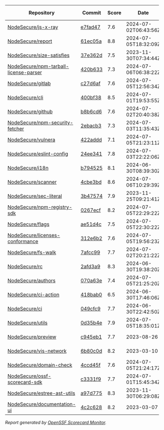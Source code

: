 <!-- OPENSSF-SCORECARD-MONITOR:START -->

| Repository | Commit | Score | Date | Score Delta | Report | StepSecurity |
| -- | -- | -- | -- | -- | -- | -- |
| [NodeSecure/js-x-ray](https://github.com/NodeSecure/js-x-ray) | [e7fad47](https://github.com/NodeSecure/js-x-ray/commit/e7fad47d2b2c12f67ddd2fa1150465f5a0d89619) | 7.6 | 2024-07-02T06:43:56Z | 0 / [Details](https://ossf.github.io/scorecard-visualizer/#/projects/github.com/NodeSecure/js-x-ray/compare/5fcd7a5c60adc1c02783f7ca31788d7a7e8b9141/e7fad47d2b2c12f67ddd2fa1150465f5a0d89619) | [View](https://ossf.github.io/scorecard-visualizer/#/projects/github.com/NodeSecure/js-x-ray/commit/e7fad47d2b2c12f67ddd2fa1150465f5a0d89619) | [Fix it](https://app.stepsecurity.io/securerepo?repo=NodeSecure/js-x-ray) |
| [NodeSecure/report](https://github.com/NodeSecure/report) | [61ec05a](https://github.com/NodeSecure/report/commit/61ec05a3d0838d69c31303fed2d7a65735c0fca4) | 8.8 | 2024-07-05T18:32:09Z | 0.4 / [Details](https://ossf.github.io/scorecard-visualizer/#/projects/github.com/NodeSecure/report/compare/68a94f8a645956b94c47b162477a3e5de90b148b/61ec05a3d0838d69c31303fed2d7a65735c0fca4) | [View](https://ossf.github.io/scorecard-visualizer/#/projects/github.com/NodeSecure/report/commit/61ec05a3d0838d69c31303fed2d7a65735c0fca4) | [Fix it](https://app.stepsecurity.io/securerepo?repo=NodeSecure/report) |
| [NodeSecure/size-satisfies](https://github.com/NodeSecure/size-satisfies) | [37e362d](https://github.com/NodeSecure/size-satisfies/commit/37e362d756ea07662ee8052320a7d4ec1c097cad) | 7.5 | 2023-11-30T07:34:44Z | 0 / [Details](https://ossf.github.io/scorecard-visualizer/#/projects/github.com/NodeSecure/size-satisfies/compare/37e362d756ea07662ee8052320a7d4ec1c097cad/37e362d756ea07662ee8052320a7d4ec1c097cad) | [View](https://ossf.github.io/scorecard-visualizer/#/projects/github.com/NodeSecure/size-satisfies/commit/37e362d756ea07662ee8052320a7d4ec1c097cad) | [Fix it](https://app.stepsecurity.io/securerepo?repo=NodeSecure/size-satisfies) |
| [NodeSecure/npm-tarball-license-parser](https://github.com/NodeSecure/npm-tarball-license-parser) | [420b633](https://github.com/NodeSecure/npm-tarball-license-parser/commit/420b6331a6f3c07c5f20bb8f58d3394b88007c54) | 7.3 | 2024-07-06T06:38:22Z | 0 / [Details](https://ossf.github.io/scorecard-visualizer/#/projects/github.com/NodeSecure/npm-tarball-license-parser/compare/420b6331a6f3c07c5f20bb8f58d3394b88007c54/420b6331a6f3c07c5f20bb8f58d3394b88007c54) | [View](https://ossf.github.io/scorecard-visualizer/#/projects/github.com/NodeSecure/npm-tarball-license-parser/commit/420b6331a6f3c07c5f20bb8f58d3394b88007c54) | [Fix it](https://app.stepsecurity.io/securerepo?repo=NodeSecure/npm-tarball-license-parser) |
| [NodeSecure/gitlab](https://github.com/NodeSecure/gitlab) | [c27d6af](https://github.com/NodeSecure/gitlab/commit/c27d6af8c1c07ff172dac9b93f988bb3fe3b89a8) | 7.6 | 2024-07-05T12:56:34Z | 0 / [Details](https://ossf.github.io/scorecard-visualizer/#/projects/github.com/NodeSecure/gitlab/compare/c27d6af8c1c07ff172dac9b93f988bb3fe3b89a8/c27d6af8c1c07ff172dac9b93f988bb3fe3b89a8) | [View](https://ossf.github.io/scorecard-visualizer/#/projects/github.com/NodeSecure/gitlab/commit/c27d6af8c1c07ff172dac9b93f988bb3fe3b89a8) | [Fix it](https://app.stepsecurity.io/securerepo?repo=NodeSecure/gitlab) |
| [NodeSecure/cli](https://github.com/NodeSecure/cli) | [400bf38](https://github.com/NodeSecure/cli/commit/400bf387a619f7d9f05748bc2033ee30d7b4c21b) | 8.5 | 2024-07-01T19:53:55Z | 0.3 / [Details](https://ossf.github.io/scorecard-visualizer/#/projects/github.com/NodeSecure/cli/compare/f13f1b10bd9e63ba6bdee4233fa7427034606ff2/400bf387a619f7d9f05748bc2033ee30d7b4c21b) | [View](https://ossf.github.io/scorecard-visualizer/#/projects/github.com/NodeSecure/cli/commit/400bf387a619f7d9f05748bc2033ee30d7b4c21b) | [Fix it](https://app.stepsecurity.io/securerepo?repo=NodeSecure/cli) |
| [NodeSecure/github](https://github.com/NodeSecure/github) | [b8b6cd6](https://github.com/NodeSecure/github/commit/b8b6cd6fc741f0dbb15dee54a99f511d70529d77) | 7.6 | 2024-07-02T20:40:38Z | 0 / [Details](https://ossf.github.io/scorecard-visualizer/#/projects/github.com/NodeSecure/github/compare/b8b6cd6fc741f0dbb15dee54a99f511d70529d77/b8b6cd6fc741f0dbb15dee54a99f511d70529d77) | [View](https://ossf.github.io/scorecard-visualizer/#/projects/github.com/NodeSecure/github/commit/b8b6cd6fc741f0dbb15dee54a99f511d70529d77) | [Fix it](https://app.stepsecurity.io/securerepo?repo=NodeSecure/github) |
| [NodeSecure/npm-security-fetcher](https://github.com/NodeSecure/npm-security-fetcher) | [2ebacb3](https://github.com/NodeSecure/npm-security-fetcher/commit/2ebacb30f5c504e1bcb3bb32ca93cf18335d7d07) | 7.3 | 2024-07-03T11:35:43Z | 0 / [Details](https://ossf.github.io/scorecard-visualizer/#/projects/github.com/NodeSecure/npm-security-fetcher/compare/2ebacb30f5c504e1bcb3bb32ca93cf18335d7d07/2ebacb30f5c504e1bcb3bb32ca93cf18335d7d07) | [View](https://ossf.github.io/scorecard-visualizer/#/projects/github.com/NodeSecure/npm-security-fetcher/commit/2ebacb30f5c504e1bcb3bb32ca93cf18335d7d07) | [Fix it](https://app.stepsecurity.io/securerepo?repo=NodeSecure/npm-security-fetcher) |
| [NodeSecure/vulnera](https://github.com/NodeSecure/vulnera) | [422addd](https://github.com/NodeSecure/vulnera/commit/422addd69a6bf18d23300036f2e76d144c7824b9) | 7.1 | 2024-07-05T21:23:11Z | 0 / [Details](https://ossf.github.io/scorecard-visualizer/#/projects/github.com/NodeSecure/vulnera/compare/422addd69a6bf18d23300036f2e76d144c7824b9/422addd69a6bf18d23300036f2e76d144c7824b9) | [View](https://ossf.github.io/scorecard-visualizer/#/projects/github.com/NodeSecure/vulnera/commit/422addd69a6bf18d23300036f2e76d144c7824b9) | [Fix it](https://app.stepsecurity.io/securerepo?repo=NodeSecure/vulnera) |
| [NodeSecure/eslint-config](https://github.com/NodeSecure/eslint-config) | [24ee341](https://github.com/NodeSecure/eslint-config/commit/24ee341dd582f178cb5524f0b6ecc4c4082310a2) | 7.8 | 2024-07-03T22:22:06Z | 0.2 / [Details](https://ossf.github.io/scorecard-visualizer/#/projects/github.com/NodeSecure/eslint-config/compare/cf4ac04225395b4682f00d8ef45e596eaf5f0919/24ee341dd582f178cb5524f0b6ecc4c4082310a2) | [View](https://ossf.github.io/scorecard-visualizer/#/projects/github.com/NodeSecure/eslint-config/commit/24ee341dd582f178cb5524f0b6ecc4c4082310a2) | [Fix it](https://app.stepsecurity.io/securerepo?repo=NodeSecure/eslint-config) |
| [NodeSecure/i18n](https://github.com/NodeSecure/i18n) | [b794525](https://github.com/NodeSecure/i18n/commit/b79452564b9382663a566b4f169b19c4da07b994) | 8.1 | 2024-06-30T08:39:30Z | 0 / [Details](https://ossf.github.io/scorecard-visualizer/#/projects/github.com/NodeSecure/i18n/compare/b79452564b9382663a566b4f169b19c4da07b994/b79452564b9382663a566b4f169b19c4da07b994) | [View](https://ossf.github.io/scorecard-visualizer/#/projects/github.com/NodeSecure/i18n/commit/b79452564b9382663a566b4f169b19c4da07b994) | [Fix it](https://app.stepsecurity.io/securerepo?repo=NodeSecure/i18n) |
| [NodeSecure/scanner](https://github.com/NodeSecure/scanner) | [4cbe3bd](https://github.com/NodeSecure/scanner/commit/4cbe3bd6e27459190cab58f24e941741b65fc873) | 8.6 | 2024-07-06T10:29:39Z | 0.5 / [Details](https://ossf.github.io/scorecard-visualizer/#/projects/github.com/NodeSecure/scanner/compare/d292b61345e9e7bed6279213a95dc51b517ac9d1/4cbe3bd6e27459190cab58f24e941741b65fc873) | [View](https://ossf.github.io/scorecard-visualizer/#/projects/github.com/NodeSecure/scanner/commit/4cbe3bd6e27459190cab58f24e941741b65fc873) | [Fix it](https://app.stepsecurity.io/securerepo?repo=NodeSecure/scanner) |
| [NodeSecure/sec-literal](https://github.com/NodeSecure/sec-literal) | [3b47574](https://github.com/NodeSecure/sec-literal/commit/3b475747f5c3891946c40d9ad4e8096500e1a206) | 7.9 | 2023-11-25T09:21:41Z | 0 / [Details](https://ossf.github.io/scorecard-visualizer/#/projects/github.com/NodeSecure/sec-literal/compare/3b475747f5c3891946c40d9ad4e8096500e1a206/3b475747f5c3891946c40d9ad4e8096500e1a206) | [View](https://ossf.github.io/scorecard-visualizer/#/projects/github.com/NodeSecure/sec-literal/commit/3b475747f5c3891946c40d9ad4e8096500e1a206) | [Fix it](https://app.stepsecurity.io/securerepo?repo=NodeSecure/sec-literal) |
| [NodeSecure/npm-registry-sdk](https://github.com/NodeSecure/npm-registry-sdk) | [0267ecf](https://github.com/NodeSecure/npm-registry-sdk/commit/0267ecf20501a72f589017175d12da16b0fc9160) | 8.2 | 2024-07-05T22:29:22Z | 0.4 / [Details](https://ossf.github.io/scorecard-visualizer/#/projects/github.com/NodeSecure/npm-registry-sdk/compare/b29922a77e16892162600882b51332428fe6e6e8/0267ecf20501a72f589017175d12da16b0fc9160) | [View](https://ossf.github.io/scorecard-visualizer/#/projects/github.com/NodeSecure/npm-registry-sdk/commit/0267ecf20501a72f589017175d12da16b0fc9160) | [Fix it](https://app.stepsecurity.io/securerepo?repo=NodeSecure/npm-registry-sdk) |
| [NodeSecure/flags](https://github.com/NodeSecure/flags) | [ae51d4c](https://github.com/NodeSecure/flags/commit/ae51d4cfe0c5f49007d726dd9b2b0b47ad14a0f9) | 7.5 | 2024-07-05T22:30:22Z | 0 / [Details](https://ossf.github.io/scorecard-visualizer/#/projects/github.com/NodeSecure/flags/compare/3e5ed0c940f8f7de030edb42e4d16eb640296c8b/ae51d4cfe0c5f49007d726dd9b2b0b47ad14a0f9) | [View](https://ossf.github.io/scorecard-visualizer/#/projects/github.com/NodeSecure/flags/commit/ae51d4cfe0c5f49007d726dd9b2b0b47ad14a0f9) | [Fix it](https://app.stepsecurity.io/securerepo?repo=NodeSecure/flags) |
| [NodeSecure/licenses-conformance](https://github.com/NodeSecure/licenses-conformance) | [312e6b2](https://github.com/NodeSecure/licenses-conformance/commit/312e6b29f729dda7ac6d16a056d0f5c4bc8c1361) | 7.6 | 2024-07-05T19:56:23Z | 0 / [Details](https://ossf.github.io/scorecard-visualizer/#/projects/github.com/NodeSecure/licenses-conformance/compare/3f14f46ea080f622525c6f685abdab3f3f164813/312e6b29f729dda7ac6d16a056d0f5c4bc8c1361) | [View](https://ossf.github.io/scorecard-visualizer/#/projects/github.com/NodeSecure/licenses-conformance/commit/312e6b29f729dda7ac6d16a056d0f5c4bc8c1361) | [Fix it](https://app.stepsecurity.io/securerepo?repo=NodeSecure/licenses-conformance) |
| [NodeSecure/fs-walk](https://github.com/NodeSecure/fs-walk) | [7afcc99](https://github.com/NodeSecure/fs-walk/commit/7afcc99b454e3a05f7410ab658914399309014fe) | 7.7 | 2024-07-02T20:21:22Z | 0.1 / [Details](https://ossf.github.io/scorecard-visualizer/#/projects/github.com/NodeSecure/fs-walk/compare/103747b3131e898f9abe1cd2aac7988d9afffa8f/7afcc99b454e3a05f7410ab658914399309014fe) | [View](https://ossf.github.io/scorecard-visualizer/#/projects/github.com/NodeSecure/fs-walk/commit/7afcc99b454e3a05f7410ab658914399309014fe) | [Fix it](https://app.stepsecurity.io/securerepo?repo=NodeSecure/fs-walk) |
| [NodeSecure/rc](https://github.com/NodeSecure/rc) | [2afd3a9](https://github.com/NodeSecure/rc/commit/2afd3a9b5937e020bf11c5c4ec06a06eb03af2b8) | 8.3 | 2024-06-30T19:38:20Z | 0 / [Details](https://ossf.github.io/scorecard-visualizer/#/projects/github.com/NodeSecure/rc/compare/3c403dc7fb7a9a0f24796496acdfc68add86abb6/2afd3a9b5937e020bf11c5c4ec06a06eb03af2b8) | [View](https://ossf.github.io/scorecard-visualizer/#/projects/github.com/NodeSecure/rc/commit/2afd3a9b5937e020bf11c5c4ec06a06eb03af2b8) | [Fix it](https://app.stepsecurity.io/securerepo?repo=NodeSecure/rc) |
| [NodeSecure/authors](https://github.com/NodeSecure/authors) | [070a63e](https://github.com/NodeSecure/authors/commit/070a63e3fab151f9d38a2c13e76cfa69c01b1bf3) | 7.4 | 2024-07-05T21:25:20Z | 0 / [Details](https://ossf.github.io/scorecard-visualizer/#/projects/github.com/NodeSecure/authors/compare/070a63e3fab151f9d38a2c13e76cfa69c01b1bf3/070a63e3fab151f9d38a2c13e76cfa69c01b1bf3) | [View](https://ossf.github.io/scorecard-visualizer/#/projects/github.com/NodeSecure/authors/commit/070a63e3fab151f9d38a2c13e76cfa69c01b1bf3) | [Fix it](https://app.stepsecurity.io/securerepo?repo=NodeSecure/authors) |
| [NodeSecure/ci-action](https://github.com/NodeSecure/ci-action) | [418bab0](https://github.com/NodeSecure/ci-action/commit/418bab00837e1100cf5e878e1b4237d6dd82db29) | 6.5 | 2024-06-30T17:46:06Z | 0 / [Details](https://ossf.github.io/scorecard-visualizer/#/projects/github.com/NodeSecure/ci-action/compare/418bab00837e1100cf5e878e1b4237d6dd82db29/418bab00837e1100cf5e878e1b4237d6dd82db29) | [View](https://ossf.github.io/scorecard-visualizer/#/projects/github.com/NodeSecure/ci-action/commit/418bab00837e1100cf5e878e1b4237d6dd82db29) | [Fix it](https://app.stepsecurity.io/securerepo?repo=NodeSecure/ci-action) |
| [NodeSecure/ci](https://github.com/NodeSecure/ci) | [049cfc9](https://github.com/NodeSecure/ci/commit/049cfc900c6e35e563929ff6918d02cf1f5fc22b) | 7.7 | 2024-06-30T22:42:50Z | 0 / [Details](https://ossf.github.io/scorecard-visualizer/#/projects/github.com/NodeSecure/ci/compare/049cfc900c6e35e563929ff6918d02cf1f5fc22b/049cfc900c6e35e563929ff6918d02cf1f5fc22b) | [View](https://ossf.github.io/scorecard-visualizer/#/projects/github.com/NodeSecure/ci/commit/049cfc900c6e35e563929ff6918d02cf1f5fc22b) | [Fix it](https://app.stepsecurity.io/securerepo?repo=NodeSecure/ci) |
| [NodeSecure/utils](https://github.com/NodeSecure/utils) | [0d35b4e](https://github.com/NodeSecure/utils/commit/0d35b4e47068158335f43b99297fddbf55cf2d3e) | 7.9 | 2024-07-05T18:35:01Z | 0 / [Details](https://ossf.github.io/scorecard-visualizer/#/projects/github.com/NodeSecure/utils/compare/0d35b4e47068158335f43b99297fddbf55cf2d3e/0d35b4e47068158335f43b99297fddbf55cf2d3e) | [View](https://ossf.github.io/scorecard-visualizer/#/projects/github.com/NodeSecure/utils/commit/0d35b4e47068158335f43b99297fddbf55cf2d3e) | [Fix it](https://app.stepsecurity.io/securerepo?repo=NodeSecure/utils) |
| [NodeSecure/preview](https://github.com/NodeSecure/preview) | [c945eb1](https://github.com/NodeSecure/preview/commit/c945eb1a0af71512061b7be8314ee38a939cd524) | 7.7 | 2023-08-26 | 0 / [Details](https://ossf.github.io/scorecard-visualizer/#/projects/github.com/NodeSecure/preview/compare/c945eb1a0af71512061b7be8314ee38a939cd524/c945eb1a0af71512061b7be8314ee38a939cd524) | [View](https://ossf.github.io/scorecard-visualizer/#/projects/github.com/NodeSecure/preview/commit/c945eb1a0af71512061b7be8314ee38a939cd524) | [Fix it](https://app.stepsecurity.io/securerepo?repo=NodeSecure/preview) |
| [NodeSecure/vis-network](https://github.com/NodeSecure/vis-network) | [6b80c0d](https://github.com/NodeSecure/vis-network/commit/6b80c0db98cd2d08be6de39fb5c97298376a86c0) | 8.2 | 2023-03-10 | 0 / [Details](https://ossf.github.io/scorecard-visualizer/#/projects/github.com/NodeSecure/vis-network/compare/6b80c0db98cd2d08be6de39fb5c97298376a86c0/6b80c0db98cd2d08be6de39fb5c97298376a86c0) | [View](https://ossf.github.io/scorecard-visualizer/#/projects/github.com/NodeSecure/vis-network/commit/6b80c0db98cd2d08be6de39fb5c97298376a86c0) | [Fix it](https://app.stepsecurity.io/securerepo?repo=NodeSecure/vis-network) |
| [NodeSecure/domain-check](https://github.com/NodeSecure/domain-check) | [4ccd45f](https://github.com/NodeSecure/domain-check/commit/4ccd45f37ad37a6078211683f4dacacd2bbbe489) | 7.6 | 2024-07-05T21:24:17Z | 0 / [Details](https://ossf.github.io/scorecard-visualizer/#/projects/github.com/NodeSecure/domain-check/compare/4ccd45f37ad37a6078211683f4dacacd2bbbe489/4ccd45f37ad37a6078211683f4dacacd2bbbe489) | [View](https://ossf.github.io/scorecard-visualizer/#/projects/github.com/NodeSecure/domain-check/commit/4ccd45f37ad37a6078211683f4dacacd2bbbe489) | [Fix it](https://app.stepsecurity.io/securerepo?repo=NodeSecure/domain-check) |
| [NodeSecure/ossf-scorecard-sdk](https://github.com/NodeSecure/ossf-scorecard-sdk) | [c3331f9](https://github.com/NodeSecure/ossf-scorecard-sdk/commit/c3331f93fa6f0eb178db62b61c88815dfd2dfd8e) | 7.7 | 2024-07-01T15:45:34Z | 0 / [Details](https://ossf.github.io/scorecard-visualizer/#/projects/github.com/NodeSecure/ossf-scorecard-sdk/compare/c3331f93fa6f0eb178db62b61c88815dfd2dfd8e/c3331f93fa6f0eb178db62b61c88815dfd2dfd8e) | [View](https://ossf.github.io/scorecard-visualizer/#/projects/github.com/NodeSecure/ossf-scorecard-sdk/commit/c3331f93fa6f0eb178db62b61c88815dfd2dfd8e) | [Fix it](https://app.stepsecurity.io/securerepo?repo=NodeSecure/ossf-scorecard-sdk) |
| [NodeSecure/estree-ast-utils](https://github.com/NodeSecure/estree-ast-utils) | [a97d775](https://github.com/NodeSecure/estree-ast-utils/commit/a97d775ec2a12e1c8f8b22e5177c55ad5ec157cb) | 8.3 | 2023-11-30T06:29:08Z | 0 / [Details](https://ossf.github.io/scorecard-visualizer/#/projects/github.com/NodeSecure/estree-ast-utils/compare/a97d775ec2a12e1c8f8b22e5177c55ad5ec157cb/a97d775ec2a12e1c8f8b22e5177c55ad5ec157cb) | [View](https://ossf.github.io/scorecard-visualizer/#/projects/github.com/NodeSecure/estree-ast-utils/commit/a97d775ec2a12e1c8f8b22e5177c55ad5ec157cb) | [Fix it](https://app.stepsecurity.io/securerepo?repo=NodeSecure/estree-ast-utils) |
| [NodeSecure/documentation-ui](https://github.com/NodeSecure/documentation-ui) | [4c2c628](https://github.com/NodeSecure/documentation-ui/commit/4c2c62809956190a0cf9583442271546ee4f331c) | 8.2 | 2023-03-07 | 0 / [Details](https://ossf.github.io/scorecard-visualizer/#/projects/github.com/NodeSecure/documentation-ui/compare/4c2c62809956190a0cf9583442271546ee4f331c/4c2c62809956190a0cf9583442271546ee4f331c) | [View](https://ossf.github.io/scorecard-visualizer/#/projects/github.com/NodeSecure/documentation-ui/commit/4c2c62809956190a0cf9583442271546ee4f331c) | [Fix it](https://app.stepsecurity.io/securerepo?repo=NodeSecure/documentation-ui) |

_Report generated by [OpenSSF Scorecard Monitor](https://github.com/ossf/scorecard-monitor)._

<!-- OPENSSF-SCORECARD-MONITOR:END -->